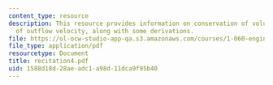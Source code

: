 ```yaml
---
content_type: resource
description: This resource provides information on conservation of volume, estimate
  of outflow velocity, along with some derivations.
file: https://ol-ocw-studio-app-qa.s3.amazonaws.com/courses/1-060-engineering-mechanics-ii-spring-2006/1588d18d28aeadc1a98d11dca9f95b40_recitation4.pdf
file_type: application/pdf
resourcetype: Document
title: recitation4.pdf
uid: 1588d18d-28ae-adc1-a98d-11dca9f95b40
---
```

